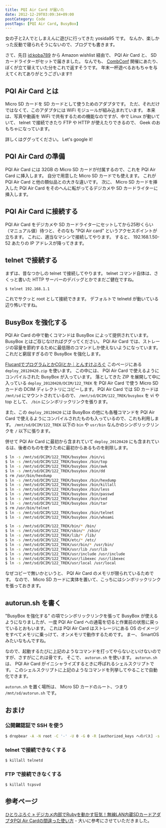 ```yaml
---
title: PQI Air Card が届いた
date: 2012-12-29T03:09:34+09:00
postCategory: Code
postTags: [PQI Air Card, BusyBox]
---
```


女の子と2人でとしまえんに遊びに行ってきた yosida95 です。
なんか、楽しかった反動で寝られそうにないので、ブログでも書きます。

さて、先日 [id:koba789](http://blog.hatena.ne.jp/koba789/) から Amazon wishlist 経由で、 PQI Air Card と、 SD カードライターがセットで届きました。
なんでも、 [CombConf](/2012/12/25/064109.html) 開催にあたり、ぼくが立て替えていた分をこれで返すそうです。
年末一杯遊べるおもちゃを与えてくれてありがとうございます!!

## PQI Air Card とは

Micro SD カードを SD カードとして使うためのアダプタです。
ただ、それだけではなくて、このアダプタには WiFi モジュールが組み込まれています。
本来は、写真や動画を WiFi で共有するための機能なのですが、中で Linux が動いていて、 telnet で接続できたり FTP や HTTP が使えたりできるので、 Geek のおもちゃになっています。

詳しくはググってください。
Let's google it!

## PQI Air Card の準備

PQI Air Card には 32GB の Micro SD カードが付属するので、これを PQI Air Card に挿入します。
自分で用意した Micro SD カードでも使えます。
これが PQI Air Card と他の類似品との大きな違いです。
次に、 Micro SD カードを挿入した PQI Air Card をそのへんに転がってるデジカメや SD カードライターに挿入します。

## PQI Air Card に接続する

PQI Air Card をデジカメや SD カードライターにセットしてから25秒くらい（マニュアル値）待つと、そのなも "PQI Air card" というアクセスポイントが立ちます。
これに、適当なマシンで接続してやります。
すると、 192.168.1.50-52 あたりの IP アドレスが降ってきます。

## telnet で接続する

まずは、昔なつかしの telnet で接続してやります。
telnet コマンド自体は、さくっと書いた HTTP サーバーのデバッグとかでまだご健在ですね。

```sh
$ telnet 192.168.1.1
```

これでサクッと root として接続できます。
デフォルトで telnetd が動いている辺り怖いですね。

## BusyBox を強化する

PQI Air Card の中で動くコマンドは BusyBox によって提供されています。
BusyBox とはご存じなければググってください。
PQI Air Card では、ストレージの容量を節約するために最低限のコマンドしか使えないようになっています。
これだと窮屈すぎるので BusyBox を強化します。

[FlucardでプログラムとかCGIとか｜とんすけぶろぐ](http://ameblo.jp/tonsuke-usagi/entry-11212317428.html) このページにある `deploy_20120420.zip` を使います。
この中には、 PQI Air Card で使えるようにコンパイルされた BusyBox が入っています。
落としてきた ZIP を展開して中に入っている `deploy_20120420/DCIM/122_TREK` を PQI Air Card で使う Micro SD カードの DCIM ディレクトリにコピーします。
PQI Air Card では SD カードは `/mnt/sd` にマウントされているので、 `/mnt/sd/DCIM/122_TREK/busybox` を vi や top として、 `/bin` にシンボリックリンクを張ります。

また、この `deploy_20120420` には BusyBox の他にも各種コマンドを PQI Air Card で使えるようにコンパイルされたものも入っているので、これも利用します。
`/mnt/sd/DCIM/122_TREK` 以下の `bin` や `usr/bin` なんかのシンボリックリンクを `/` 以下に張ります。

併せて PQI Air Card に最初から含まれていて `deploy_20120420` にも含まれているは、後者のものを使うために最初からあるものを削除します。

```sh
$ ln -s /mnt/sd/DCIM/122_TREK/busybox /bin/vi
$ ln -s /mnt/sd/DCIM/122_TREK/busybox /bin/top
$ ln -s /mnt/sd/DCIM/122_TREK/busybox /bin/awk
$ ln -s /mnt/sd/DCIM/122_TREK/busybox /bin/dd
$ rm /usr/bin/hexdump
$ ln -s /mnt/sd/DCIM/122_TREK/busybox /bin/hexdump
$ ln -s /mnt/sd/DCIM/122_TREK/busybox /bin/killall
$ ln -s /mnt/sd/DCIM/122_TREK/busybox /bin/less
$ ln -s /mnt/sd/DCIM/122_TREK/busybox /bin/passwd
$ ln -s /mnt/sd/DCIM/122_TREK/busybox /bin/sed
$ ln -s /mnt/sd/DCIM/122_TREK/busybox /bin/tar
$ rm /usr/bin/telnet
$ ln -s /mnt/sd/DCIM/122_TREK/busybox /bin/telnet
$ ln -s /mnt/sd/DCIM/122_TREK/busybox /bin/whoami

$ ln -s /mnt/sd/DCIM/122_TREK/bin/* /bin/
$ ln -s /mnt/sd/DCIM/122_TREK/sbin/* /sbin/
$ ln -s /mnt/sd/DCIM/122_TREK/lib/* /lib/
$ ln -s /mnt/sd/DCIM/122_TREK/etc/* /etc/
$ ln -s /mnt/sd/DCIM/122_TREK/usr/bin/* /usr/bin/
$ ln -s /mnt/sd/DCIM/122_TREK/usr/lib /usr/lib
$ ln -s /mnt/sd/DCIM/122_TREK/usr/include /usr/include
$ ln -s /mnt/sd/DCIM/122_TREK/usr/libexec /usr/libexec
$ ln -s /mnt/sd/DCIM/122_TREK/usr/local /usr/local
```

なぜコピーで無いかというと、 PQI Air Card のメモリが限られているためです。
なので、 Micro SD カードに実体を置いて、こっちにはシンボリックリンクを張っておきます。

## autorun.sh を書く

"BusyBox を強化する" の項でシンボリックリンクを張って BusyBox が使えるようになりましたが、一度 PQI Air Card への通電を切ると作業前の状態に戻っているとおもいます。
これは PQI Air Card はストレージにある OS のイメージをすべてメモリに乗っけて、オンメモリで動作するためです。
まー、 SmartOS みたいなもんですね。

なので、起動するたびに上記のようなコマンドを打ってやらないといけないのですが、さすがにこれは骨です。
そこで、 `autorun.sh` を使います。
`autorun.sh` は、 PQI Air Card がイニシャライズするときに呼ばれるシェルスクリプトです。
このシェルスクリプトに上記のようなコマンドを列挙してやることで自動化できます。

`autorun.sh` を置く場所は、 Micro SD カードのルート、つまり `/mnt/sd/autorun.sh` です。

## おまけ

### 公開鍵認証で SSH を使う

```sh
$ dropbear -A -N root -C '-' -U 0 -G 0 -R [authorized_keys へのパス] -s
```

### telnet で接続できなくする

```sh
$ killall telnetd
```

### FTP で接続できなくする

```sh
$ killall tcpsvd
```

## 参考ページ

[ひとりぶろぐ » デジカメ内部でRubyを動かす狂気！無線LAN内蔵SDカードアダプタPQI Air Cardの間違った使い方](http://hitoriblog.com/?p=12627) - 大いに参考にさせていただきました。
